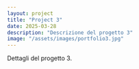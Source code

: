 ```yaml
---
layout: project
title: "Project 3"
date: 2025-03-28
description: "Descrizione del progetto 3"
image: "/assets/images/portfolio3.jpg"
---
```


Dettagli del progetto 3.
